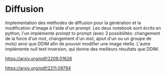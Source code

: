 # Diffusion
Implementation des méthodes de diffusion pour la génération et la modification d'image à l'aide d'un prompt.
Les deux notebook sont écrits en python, l'un implémente prompt to prompt (avec 3 possibilités: changement de la force d'un mot, changement d'un mot, ajout d'un ou un groupe de mots) ainsi que DDIM afin de pouvoir modifier une image réelle. L'autre implémente null text inversion, qui donne des meilleurs résultats que DDIM. 

https://arxiv.org/pdf/2208.01626

https://arxiv.org/pdf/2211.09794
